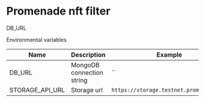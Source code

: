 # Promenade nft filter
DB_URL


Environmental variables

| Name             | Description               | Example                                      |
| ---------------- | ------------------------- | -------------------------------------------- |
| DB_URL           | MongoDB connection string | ``                                           |
| STORAGE_API_URL  | Storage url               | `https://storage.testnet.promenade.art`      |

